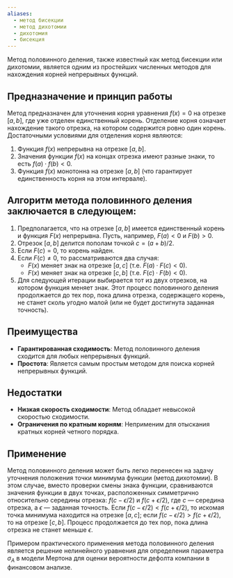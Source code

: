 ```yaml
---
aliases:
  - метод бисекции
  - метод дихотомии
  - дихотомия
  - бисекция
---
```

Метод половинного деления, также известный как метод бисекции или дихотомии, является одним из простейших численных методов для нахождения корней непрерывных функций.

## **Предназначение и принцип работы**

Метод предназначен для уточнения корня уравнения $f(x) = 0$ на отрезке $[a, b]$, где уже отделен единственный корень. Отделение корня означает нахождение такого отрезка, на котором содержится ровно один корень. Достаточными условиями для отделения корня являются:

1. Функция $f(x)$ непрерывна на отрезке $[a, b]$.
2. Значения функции $f(x)$ на концах отрезка имеют разные знаки, то есть $f(a) \cdot f(b) < 0$.
3. Функция $f(x)$ монотонна на отрезке $[a, b]$ (что гарантирует единственность корня на этом интервале).

## Алгоритм метода половинного деления заключается в следующем:

1. Предполагается, что на отрезке $[a, b]$ имеется единственный корень и функция $F(x)$ непрерывна. Пусть, например, $F(a) < 0$ и $F(b) > 0$.
2. Отрезок $[a, b]$ делится пополам точкой $c = (a+b)/2$.
3. Если $F(c) = 0$, то корень найден.
4. Если $F(c) \neq 0$, то рассматриваются два случая:
    - $F(x)$ меняет знак на отрезке $[a, c]$ (т.е. $F(a) \cdot F(c) < 0$).
    - $F(x)$ меняет знак на отрезке $[c, b]$ (т.е. $F(c) \cdot F(b) < 0$).
5. Для следующей итерации выбирается тот из двух отрезков, на котором функция меняет знак. Этот процесс половинного деления продолжается до тех пор, пока длина отрезка, содержащего корень, не станет сколь угодно малой (или не будет достигнута заданная точность).

## **Преимущества**

- **Гарантированная сходимость**: Метод половинного деления сходится для любых непрерывных функций.
- **Простота**: Является самым простым методом для поиска корней непрерывных функций.

## **Недостатки**

- **Низкая скорость сходимости**: Метод обладает невысокой скоростью сходимости.
- **Ограничения по кратным корням**: Неприменим для отыскания кратных корней четного порядка.

## **Применение**

Метод половинного деления может быть легко перенесен на задачу уточнения положения точки минимума функции (метод дихотомии). В этом случае, вместо проверки смены знака функции, сравниваются значения функции в двух точках, расположенных симметрично относительно середины отрезка: $f(c - \epsilon/2)$ и $f(c + \epsilon/2)$, где $c$ — середина отрезка, а $\epsilon$ — заданная точность. Если $f(c - \epsilon/2) < f(c + \epsilon/2)$, то искомая точка минимума находится на отрезке $[a, c]$; если $f(c - \epsilon/2) > f(c + \epsilon/2)$, то на отрезке $[c, b]$. Процесс продолжается до тех пор, пока длина отрезка не станет меньше $\epsilon$.

Примером практического применения метода половинного деления является решение нелинейного уравнения для определения параметра $\sigma_A$ в модели Мертона для оценки вероятности дефолта компании в финансовом анализе.